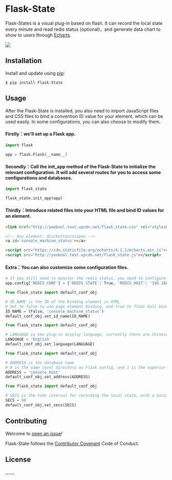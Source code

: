 # Flask-State

Flask-States is a visual plug-in based on flash. It can record the local state every minute and read redis status (optional)，and generate data chart to show to users through [Echarts](https://github.com/apache/incubator-echarts).

[![](https://img.shields.io/badge/license-MIT-green.svg?style=flat-square)](https://github.com/yoobool/flask-state/blob/master/LICENSE)



## Installation
Install and update using [pip](https://pip.pypa.io/en/stable/quickstart/):
```
$ pip install Flask-State
```


## Usage

After the Flask-State is installed, you also need to import JavaScript files and CSS files to bind a convention ID value for your element, which can be used easily. In some configurations, you can also choose to modify them.


#### Firstly：we'll set up a Flask app.
```python
import flask

app = flask.Flask(__name__)
```

#### Secondly：Call the init_app method of the Flask-State to initialize the relevant configuration. It will add several routes for you to access some configurations and databases.
```python
import flask_state

flask_state.init_app(app)
```

#### Thirdly：Introduce related files into your HTML file and bind ID values for an element.
```html
<link href="http://yoobool.test.upcdn.net/flask_state.css" rel="stylesheet">

<!-- Any element: div/button/a/span -->
<a id='console_machine_status'></a>

<script src="https://cdn.staticfile.org/echarts/4.2.1/echarts.min.js"></script>
<script src="http://yoobool.test.upcdn.net/flask_state.js"></script>
```

#### Extra：You can also customize some configuration files.
```python
# If you still need to monitor the redis status, you need to configure your redis status on the Flask app
app.config['REDIS_CONF'] = {'REDIS_STATE': True, 'REDIS_HOST': '192.168.1.2', 'REDIS_PORT':16379, 'REDIS_PASSWORD': 'fish09'}
```

```python
from flask_state import default_conf_obj

# ID_NAME is the ID of the binding element in HTML
# Set to false to use page element binding, and true to float ball binding
ID_NAME = (False, 'console_machine_status')
default_conf_obj.set_id_name(ID_NAME)
```

```python
from flask_state import default_conf_obj

# LANGUAGE is the plug-in display language, currently there are Chinese，English
LANGUAGE = 'English'
default_conf_obj.set_language(LANGUAGE)
```

```python
from flask_state import default_conf_obj

# ADDRESS is the database name
# 0 is the same level directory as Flask config, and 1 is the superior directory of Flask config
ADDRESS = 'console_host'
default_conf_obj.set_address(ADDRESS)
```

```python
from flask_state import default_conf_obj

# SECS is the time interval for recording the local state, with a minimum interval of 10 seconds
SECS = 60
default_conf_obj.set_secs(SECS)
```



## Contributing
Welcome to [open an issue](https://github.com/yoobool/flask-state/issues/new)!

Flask-State follows the [Contributor Covenant](https://www.contributor-covenant.org/version/1/3/0/code-of-conduct/) Code of Conduct.


## License
#### ......
